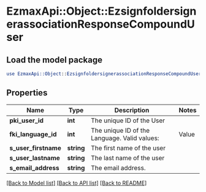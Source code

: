 # EzmaxApi::Object::EzsignfoldersignerassociationResponseCompoundUser

## Load the model package
```perl
use EzmaxApi::Object::EzsignfoldersignerassociationResponseCompoundUser;
```

## Properties
Name | Type | Description | Notes
------------ | ------------- | ------------- | -------------
**pki_user_id** | **int** | The unique ID of the User | 
**fki_language_id** | **int** | The unique ID of the Language.  Valid values:  |Value|Description| |-|-| |1|French| |2|English| | 
**s_user_firstname** | **string** | The first name of the user | 
**s_user_lastname** | **string** | The last name of the user | 
**s_email_address** | **string** | The email address. | 

[[Back to Model list]](../README.md#documentation-for-models) [[Back to API list]](../README.md#documentation-for-api-endpoints) [[Back to README]](../README.md)


